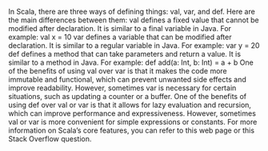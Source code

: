 In Scala, there are three ways of defining things: val, var, and def. Here are the main differences between them:
val defines a fixed value that cannot be modified after declaration. It is similar to a final variable in Java. For example: val x = 10
var defines a variable that can be modified after declaration. It is similar to a regular variable in Java. For example: var y = 20
def defines a method that can take parameters and return a value. It is similar to a method in Java. For example: def add(a: Int, b: Int) = a + b
One of the benefits of using val over var is that it makes the code more immutable and functional, which can prevent unwanted side effects and improve readability. However, sometimes var is necessary for certain situations, such as updating a counter or a buffer.
One of the benefits of using def over val or var is that it allows for lazy evaluation and recursion, which can improve performance and expressiveness. However, sometimes val or var is more convenient for simple expressions or constants.
For more information on Scala’s core features, you can refer to this web page or this Stack Overflow question.